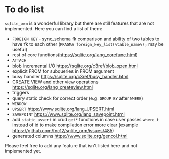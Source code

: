 # To do list

`sqlite_orm` is a wonderful library but there are still features that are not implemented. Here you can find a list of them:

* `FOREIGN KEY` - sync_schema fk comparison and ability of two tables to have fk to each other (`PRAGMA foreign_key_list(%table_name%);` may be useful)
* rest of core functions(https://sqlite.org/lang_corefunc.html)
* `ATTACH`
* blob incremental I/O https://sqlite.org/c3ref/blob_open.html
* explicit FROM for subqueries in FROM argument
* busy handler https://sqlite.org/c3ref/busy_handler.html
* CREATE VIEW and other view operations https://sqlite.org/lang_createview.html
* triggers
* query static check for correct order (e.g. `GROUP BY` after `WHERE`)
* `WINDOW`
* `UPSERT` https://www.sqlite.org/lang_UPSERT.html
* `SAVEPOINT` https://www.sqlite.org/lang_savepoint.html
* add `static_assert` in crud `get*` functions in case user passes `where_t` instead of id to make compilation error more clear (example https://github.com/fnc12/sqlite_orm/issues/485)
* generated columns https://www.sqlite.org/gencol.html

Please feel free to add any feature that isn't listed here and not implemented yet.
